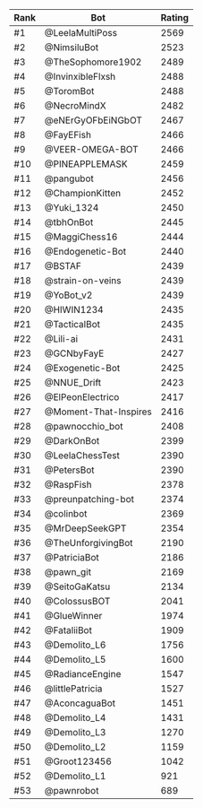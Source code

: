Rank|Bot|Rating
---|---|---
#1|@LeelaMultiPoss|2569
#2|@NimsiluBot|2523
#3|@TheSophomore1902|2489
#4|@InvinxibleFlxsh|2488
#5|@ToromBot|2488
#6|@NecroMindX|2482
#7|@eNErGyOFbEiNGbOT|2467
#8|@FayEFish|2466
#9|@VEER-OMEGA-BOT|2466
#10|@PINEAPPLEMASK|2459
#11|@pangubot|2456
#12|@ChampionKitten|2452
#13|@Yuki_1324|2450
#14|@tbhOnBot|2445
#15|@MaggiChess16|2444
#16|@Endogenetic-Bot|2440
#17|@BSTAF|2439
#18|@strain-on-veins|2439
#19|@YoBot_v2|2439
#20|@HIWIN1234|2435
#21|@TacticalBot|2435
#22|@Lili-ai|2431
#23|@GCNbyFayE|2427
#24|@Exogenetic-Bot|2425
#25|@NNUE_Drift|2423
#26|@ElPeonElectrico|2417
#27|@Moment-That-Inspires|2416
#28|@pawnocchio_bot|2408
#29|@DarkOnBot|2399
#30|@LeelaChessTest|2390
#31|@PetersBot|2390
#32|@RaspFish|2378
#33|@preunpatching-bot|2374
#34|@colinbot|2369
#35|@MrDeepSeekGPT|2354
#36|@TheUnforgivingBot|2190
#37|@PatriciaBot|2186
#38|@pawn_git|2169
#39|@SeitoGaKatsu|2134
#40|@ColossusBOT|2041
#41|@GlueWinner|1974
#42|@FataliiBot|1909
#43|@Demolito_L6|1756
#44|@Demolito_L5|1600
#45|@RadianceEngine|1547
#46|@littlePatricia|1527
#47|@AconcaguaBot|1451
#48|@Demolito_L4|1431
#49|@Demolito_L3|1270
#50|@Demolito_L2|1159
#51|@Groot123456|1042
#52|@Demolito_L1|921
#53|@pawnrobot|689
